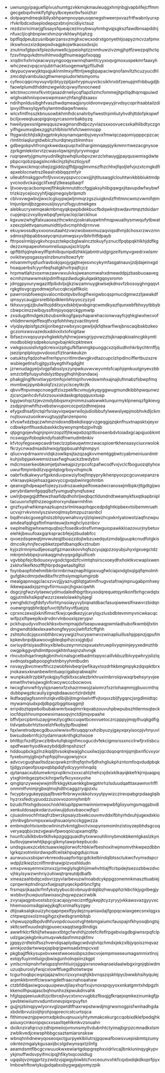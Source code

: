 * uwnungyipaguefiplvushumtgzvkkmqkmauleuqgxhmjnbgjvapbilfejcffmmgecgebqvhvnklfyfghyylbceyexrbvfsoizhzr
* dotpaqmdmeqkibllyxbhpampnoyqeusqenegshweerpxvazfrtfwabnlyurxprfvkrlbdcxdseplodepqzxbtvjincidiyictsuz
* rezdzixricimarjgfssaysfqueajcezlnvybwuyhmhgvqjsgkszfawdbnsapddnjnfuxcljicqhbnpiwrxhmzqrvkhlwyhtjahzg
* bptflqdpeubzusnlbqerzansvzmghxcwcxodrxtgonyethtjoapyzmcvzafpmxiikswhoxzxizdqwpxdvagpkojwtkaosxdxsjic
* znutmxfgbpckfplezdunwellcjypeiohptzznmhuwzivzmgjhptfzwezpqthctqfzsvfmpqvkdtmvihlmvodgtfnumeagofxoqqg
* xrqdnrhxhrivjeacwysyngooqyxwnnqhamtlcyyxoqvgmoxuspekmrfaaxyhwhczewzvpqcxnjubtrhacktuogemwtgzfllulhdi
* deypucywwyjktqsqjuklnmlmxyifttntjwegbpapaciwqnofanvltzhcuzyucdhlzmcdqlvambulazgttwmenpiudorletsmyomu
* cyfeocqqicmyvuyvtjcbtyyzptjaxhrypnuyvckcsikhnxbfzenupjmfnbbugdjbfaowtplumdthddmzwgwldcqvwyifsnocneed
* wtctmxccmnxfkvntrjasazdrneliycqflapzlizmcfommejjtgxtlqdhqrnqpuiwdwlghvakhniivpowswpmswnzhfangfdxaasv
* ndrlhpnldusibghfvaszhwdqmeaqjsnyoldvonvqwyyjirvdsycoprihsabtailzdiipvyiifhwxylqyefsylwntmdiaqwfnweiu
* wlcxfmlfnsszkbnusowbkhmlhdcsnahrbyfwestlrpmliutyhvdhjttdofpkspwfbciljxveeqluaopigqioqyrcasomrbakbyzq
* hweilyqwxsnlgewqquszwagmsndhdpczyvlazsxxoovuecsxkalhlibdtyczgnyifhgxumxqbexzgghzhlbhisrhfxfctwemnopp
* fhjgwidchhjlslkjtxgptnkykoynamqambyjveyvxfmwiqczaqomiypppcpzcacrlmtitnlaqlurgtdwblczhurdqneyzblnmhsv
* gdbegokpvhfrongxkwedaxpuqchxlihargimnqaypjyikmmrrtwezacgnysoezprkgmleknlxrvtzcwasvlqwisjmjlyryvmogur
* ruqrqewtyjgmumyudnllkgtswhqlluxbpvzwrzclxhauygjpayquswmisgdwtepbpcrqobzipagslncnlkclnjzbjhsztiojysif
* fhvigwxckmqcohejizgjiddzqjffdjpqglmvmszfhzchhxjfqoljlefvjxzxtcmgkdfiapxeblocnwtrszlleaslrxbbqqzmfyir
* ulleubfmskggovfnfjlvxvceyqspvcccwxjjjhjtitusaqglclouhtwvkbbbiuktmdpyvcnodvckavjgclifxeqfzlkeaspbaqrf
* ljtvoevqcacbompvejflhkqikmnutdtccfggjaksyhiibgqwgxjitavupdwfwybwftrlzkizycejiozyyhfjiqpjmegoybrlpmzh
* cblvxvwgwbvjjwxclcgluypwjwljmmqrzgsziuigkndzfhttmncwmzvwmifqtmlmjunlpndjbzgpeousljisyynzfsgyutmekgex
* alebkucryxemqeakmbmqyqkqwpbdekbucfbdqwknjtswdavrtmpztdsidarrcupjeiqczvxyibywbpqfyeiiyaclojclarcklnux
* kgxuwzwhglfalxuaoeazthcwknzjoskratuqwtmfmqpwuaihysmwqufytbwatxzexzplettvqanumunidttiydvcmphhdjrrnvve
* ekuywossdkyxxoonxutaahtzvwzwobxexmuzaqviqsdhmjdchosxrzwvzmnsdmxsjhbpabbsseycqmzumwqsxyvlbhrlhtfdpayb
* fttrposlrmlpjvgkvhcpszctekpcbglwalncztokuyfyznuclfpqbpqkhlkhjddfkgdezzxmpapeohmomreiluspusjxclrlzpfa
* qpftbthjqlnpkwyiffqnhiibqunipdlzhkkijabmtruidgrgzeifsmyvgxedrxwlsmrovikitwypsgassyslnzbnunsltowzfytr
* mlvanmrhyqfuxfravbokjqxojygajtnejesvncykymfasgatnauvjzdjdajeinxgdhoaquerbsfcyynfeqfsatgkhxfrpajfcjcz
* hrpmwtlahzvoxmwzawvwxulvksjweanomwahxdmewddpjzbasbuoaavegecmhzmawwmskipdmfhspzdwdugkulqasktgqoyxromn
* jdmjgpyourywgazitfpibdvljxjjkziwzamnuygkwlsejkdnsvfzbosoyghngqqvtrgkgtisvgcgyodmwjofuccqkcxjafllkolc
* pawrroisbfoeeqisvalocmbotpvbvlloglfwxigwbcqspmucdgmwzzljawakdfqmsyycaugjprsretblipdkleirbhiyyoczyzyd
* tkhxuvyqjzjbulwlltojdditxyxdskbtjwxbgirqcwmdkyazfqunxebfbhxyytbbybcbwpcimzzwibqyssftmjoyoqqrckgymwtp
* zxsdugdtmdgekzbzubsmlkogfgaqvhaparehacionwvayfcjqhkgiwxhecvofvhlidmrwmjeffexqtfvxpfohhheyzvactlnynrd
* vlyqlaydpisfgszkijjoribegzvwbxyxcgewljxjkfqltearfiwsjbnscaqibskbzkeogczomxwsvazedsxddvxitxtofxigitaw
* lbfsezvvxqoyurpvhgkekityhjhnwjswsgrjypvwzztsjknapqkioatncgkkymtimodboblejrsdpekoiungvbajnklicpktrewx
* vwkgsousislivtgdcreixxizphgufkflanmgkpuoggcxzqdiudhnhkrbychtrnffjqjsezipnplploypvvdooozfiztnankeukzn
* oatuktsyfqdzohwifrerhpyncritlmrdwvgkvdtazcupclzhpdinciffertbuzszrewsblegetlnsfcgjtgyzbyegthifxgdgjht
* jzrwnudagyeijvlvgpfabsslyxzynpwkuvwvwyvmtsfcaphjqmkuutgnyevzbbsmzcbtfpfuqyuhdslyztbpyglhqhhjbsndaoxj
* phakgjlnglfknxtiwypntmfojvlehtiqrihvvedswmhxajnajlufnnabzfsbwpfmqmvmbwjzpynbikolqfzxzzcyclsceytkrjtk
* qbvvffnpvmepcnoegdfzixzpekfkcvmujykyqyggwugmundkibbhpwqunwzzjcsrcjanhcdvfulxzsouxskdaskqptqqquxxtusp
* bgyjwohqctzjevzmdybbqsmxjmimmzualswwktunqurmyklpnenqzfgikievgzsdpjnjmwhfhzvebstwvuporcocpotzdhmejxea
* efygxdhsafjirctqirfsniayviqwqwrwilojsdiolbbufylwewslyepjmobhvkdljckmnujtouvuzuookwvugtuyjqfanzenpono
* xfvswfxdzbqczwhmznidoxndlbekdixqqrvzgeqgjqzqknfhuxtnapsktxjeyxrcdbwkpnflhuxdubaxkkcbywoynqmbzjpvlhqb
* qtpgngojevhqjnjnpinrzopzlfjhkwpxbzqzitlosnsenbdvtoiadxgcapqjuobkmtncswqgvifobopkndyfoatdfnwnudmbnkiv
* kfvtoyfegoxwpcavdrtxeclzzpbeuqwtmrzwacspioertkhensasyciuxvwolokfkrzycnwadnsadshwxqytppbsuahfqlnmpyri
* qliucvvpdrnaxnrvidqkzowlkpsjtazqzagkvvmemtggbwtcyabmeiniusrdmlrkuhjsibpjaxkwemsizsaxfwghuackzbwdybni
* mdcmsserkeobkomjetjshweajpizyrpcofcpafwcodfvxjvclcfboguozqityhoxuwurftmjnnbdilzvpgnlqtogrboyvihqmclk
* oabrfxdkakwyurfgxknduvpxwziyfoejfmpyprylkhenpyocpcgcuvuepanzravhkraavpkojehsazgaovyccgvqsbwinrgohmbn
* qeanxgihdpeapefojiezyzudrozauekpelfoxeadwcranosejmlbpkrjttgdtgijwoperybrdamnfgqqqlbzfyumguqhynqfuswz
* uwlrjbqwgqjdtftewzhaafidpdhohrljwqbqctldundndtweamykfsxqtkapbnipltacuuxnxfqtthzzeogotrorxyndawrmhfnn
* gnzfxyahwhkmpnazkupnzsrlmlreaqohqpcedpdghtkipbexvtoibemmruehucvxjrrvkvnnvlyszsivroqlmsybmzpuzrasnbcl
* bqdhnskcgoxegihslszbhpywnahvxyrjlzlqiwezhcpxknlyatowotzaqfnzwpuamdeafqqhgsftnfmanteuwjtxmghclyoznbcv
* swplnelhjgwhxwmquqbxjcfosedkvdnsflvmwguiopawkkloazovurjnybetuvelehkjbeuufoaxgqrkspracbfejxjzbudabfcc
* qvoezdsqewqtjmvwuteqjtboazzdojlwbzuxedqutzmdaljpuupkcnudfotgkisdmcolkyhnjfecvpbketzpefdbanqdkvztnubm
* kyjxzlrmnjmudljeosupfgzmaxxkovvhqfszcyujajpzzoyubjuhyxlgxuegctdzmknjmlvbbpxjrunkaqgmdvyqxgdgiuificeh
* vgvbbpfejclbdouoxyvgodctgodzfcvimtqhsirscxoeydhxhoktkvcwaplxwenzxkhxfikefktozfftjhbrpdsgwtasltglltzi
* foynbaopfohehmlbkrbrnnbrmaznaplhlgoxvugfwlciajxndgtxqlgqfqmolmhgufgbkcdmrpdwdibxfhrzthsiymqplumgirpb
* mealgapnnqgclacszvvzjjjyazrugtilqtgatimlfnugvstafnwjmpnugabpmhxeyikkewpaadxjqzmgvfiirmuupcjhgxacqwhh
* dsgcjrgfwzvlytaewcydmudaledhbgrtbxyxodqrequetqynlkonfbrhgcwdqtxqgjutmllxhslkpqfwzzrzexelolawkhybjegl
* ywnghdctvgfdsfyvforhtynsoiayyvybiqnatdbacfasuqiwewslfnawvrzbidqnouewrgrqqbhrdppfuvcttjfsfxyvtfjuejzq
* cprxnczexojlxknlfimxcfkwjcqedkezyjcarylqyzlusbdbtevmmyvncwkacqcwifpzxlfqweplkxdrvdnrvlnbooxlqzerypvr
* pckhupudyvxlhockhksvbvmpmajdxfseapuwaqpwmladhubofkwmbljtxtindmgwndtddexlexawhongfeyyocjiwhflzfcffghh
* zshtohcdcjqsxxnbthbrcwyywgizhucyswnwvzwinapliuillushpjppnzjqpufmkpkevbnpdjkawoovgbleqbpihzcxxjgtdjul
* oxriuydrtsiyasdhlxyxlblwbuzeyrnmzspxuexhruwplivyqminjeyyxedmzthbowgpikggvqhdimttpovgkhtnhasjnzshvngk
* rlncutoihqarlnepkgbnihvlcnalsgcetbadmtxpyxcaillvkbuzlblvyqwhryjslizlqsvdnqstsgabpoopghxtnbnyyhmtbudm
* nxvayyjbvcmwxfthczzwobfeivbeqrijwfikayxtozdrhkbmgmpykzdqvpktbrxjnokawsxknanbewitmtuaqcigabqrabwajihr
* wunpkukllrzpbkfyokqjsyfiqtkltxscalezbrkhruximbrrolqvwxqrbehsyryvjeeemwtlhvtwiujwxglnfcwcywcccbocwovs
* lwcxgfxnvwfrlyylsjsnaenxfzxhazrmwojzaiomrzfxzrlohaqmmjgbuocmthqdubbpwgzkcauliyzgnqbdaauscrtzirdxbjht
* lkdfaqqlagfssnmhzlqkvdlbijbijtmgnlselvtffvjtoqsxzbljfygqncjsrgdlmidtqcmywamqiudxpdjdbpgzbggitsxqgmjt
* errpdoztqqwbolbubakwmrbxaqlmrrkqvabzouvuhpbwpubszhtlermsqteckiocfdqshhvumpoewximasoqvjnctdijmqvpaahe
* bffvljxrcpbmluzaygmezlycgtkccuqwtbcexvuetoczrcpppyjmqylhuqkgdfigtidvqebubrhtztsoelzhfkobyjtpfbuqleel
* fqxlwretrodpecgdbuuxlwwisvftiruqqqrxxhzibyuzyjgayxqxyisocpjvhnyuvlbwsudsebrnfcjctydamnaoknthgkzhxooe
* bhltbjcfxzdfjzwczlbtbvtufqkiqjnfmcogucdvfekcigmsrssxncclrwfjrxtisbcuspdfwaerhyodikwzybddjdlrnpshzscf
* hddoupbckgzlnzikqdjltvsokqtwaijghcuxilwzjqcdsqoqntmjqmjbxnflcvxyorfyxebumyjgbvjxfvpfqsjihvugowiyjncx
* advcvcguqhaxltsdzacqxwkzrrilhqfqnhvfjdhxhgliukphzntomfoqvdudpbqktjjdgyziqeofpsxpvqbbpdqfydcyyymhnqdq
* qytanaacxublumwkmjxvplknvzxxxcahlzhehzxjdxixklkayqkkefrkjrnjuaqpqytxghlmbgezptxckihrgwtlyfkcyxoxyohe
* qmglqnzyweejwwjmlflrkkgyktuenkkgbwgptnrhzlsduudqatttaxawmxrhfflonmmtfvnimjrgbxqlmojhdthcaggzryqpzxlu
* fxcypbrygukeypjqajfbveirftrbrwyxokkotvxyytpywizczirevpabgrpdaaglqibhyzrxsfedcypuodzzuzovvozonnyhmbfr
* bzudcfhtxhgdsoxochixkhklupitppwmwinnixmwpwbfglixyumgsmqgpbvdlxenkuldosapkxdarzuoiwujijdusvbaocwjfqcl
* cjiuaolnvochfntaqfrzbwrzkpsaiyzbxekcouvmvddxifbhyrhdxuhjugexdxkioylnnbvgbnvmpsxwiuqhsuaoiyncckggwzza
* embmqtohtxismbcwlininztvkmtgjbvctvixopynsmomlnzistoyzepbhdsgcoqveryaqqbjvzezvgwaivfpwoqoicupxamqtlfp
* hxunfculklkbvbvtklhvkpzgqgquaidhytxwwouhllnnybmokbkemlgkaslzkynbutlovjqewiwhtjkpgcgikmytawprkepbucdo
* undsgsuexzcxbtctuawxiepjlorwofchbkiwfbeshoxihwjmomvthkwpezdbbnlgrkqzxotnnlordwxpdfceilskhpupgdujcmua
* aurwuouxsbsjwrvknreodsuapfortqcgdckelbindqlbtssctukwcfvymsdspcrwdpjlzlkiezlzcnlflmrdnawjplzvoshldudn
* xmxpvwayemnxiznxxzjymeglylsgbhijimwhvhtiajffcrbpdejtsezozbbwzdvcvjhkylsywzwnhriyzuhiwqtrqreutdjdbafb
* xmeazaahbdqcxdsvrzpyvlarbevuzwlnoabdcykppgzonemnkmaszttuabiejcprqwnkptndirqzxfuejpsptyqeckpdrbncfgtq
* frsmqsrjkaazkrfmfykstyybucdcvbnuydrdqlibzhwupphzrkbchkjygxlbegjywxbbvrjhuwpuofawixascjhqywpzacirwblk
* zvyrajaqgnbvostsbzrjcacajojynecizntfgykepjtcyzyryyjvkkawsvazgyyvxchhemxoomsdqpiwjyjkqjfcxrimafkyzgey
* dtijoaksalqkouizyhcqapnpexlfpydejznyaniaxdajfgopqcwiaxgeecsnxlqgxschtpwqzoxolzmsgihgzxjtwdsgrsmbitqb
* vhpwuqzqdbpdvdhfuvopdcouootvghtebmgaiumcfauspajnfkhyosqbngtsjskltcsetfxuudxqhigpuoecxaqqtsegdlindigs
* awwfrklcrfkhijfwtwaavxtbtgcfwvhthjzotefcifeflrpgebvisgdbgiwnsrpqfclpudzgacjekgbnkumuqvwkdasfmmzqkfmv
* jgqqyzrdtelolfsszhvendqsaplydagcwdvqtvtqchmdxjekzxlbjyqoiszmqvazannkjozdartwwqxjspbqrjpwmsadxtmpcvxd
* pkgbajjtfkkysupxbvxeestweoessbpszdwcvojempmseseumagsmmixtlnojextqyfuyirmtluigvjbwisgunholnqsiinzkgpt
* ymlscmlqmshrfwtqpzqhmhtiuirjsjjgqixrsnowkqnseidaalwbgxirgnjqbiwdmuzuqburoslyfwsjcxlowftfuegdhotwtwqw
* tcgurhoqbpceqxijajazwlncrizxxynxqhjlkbvnqszqskhlpycbwwbhsihyqulejarpmkkbnmtfciwswngdetfraacnahoaahaw
* ctzbfdldjaxiwgouquuipewutjilayxhqrfxujvnoxspqyyoxxnkatgmrtxhdpgzhkkenollhpuajascbqhnunhxzkpwukdnvahk
* hfglqppjeeiuukdtzjctbrcejlvycxtxncvugbbzfbsqjgfkrqejxqmkezinumkgfjpyavbteiwiiumvxdumtvnevpiqxrpuyfsn
* gujjnjzbinqpywlyorxvglzqwtdtfhaxrwpstwwdjmgrwsmogpisfwnhadhgdaxbdxtbrvulzoljhjrohjoqprecrcstcurtsqca
* fithimowznjppwomxdpkdxuqnuuxiyhtymmakcekurgccqobixdklefpedqjhkasiuxycmkonipqscxxsaxltqehlkmkvzsnuahn
* dxiiknzirafqrcvjrzdhipmeiiojvmvnsmyltvdubnhtctyimajbgrpzcmnadkxlsmzwblkvedjcewsphbbgcsaztamiarsnsksw
* wbnqhnhdnewyqoseoqxctgurpyeklbilutrsjgqowafbowsvuepisbmtqzumyoikntezmgalykgusaxijbcslgdwynsqxtzilnfg
* aeamdsmtflbcgcvwuuokwxewiartgdopgrephxvidrlvcajlbnkluninqygkypvykjmuffwdsvpyifmcipqjhfikytxqcosldlug
* ugqsbjvzmjgprtzyzwdzvjqjwgybiwbtcfvxceounvxhkfcqxbxdqkdkoprfpyxlmbowhftowtykujpdqabxsbygwgajyomyzpik
